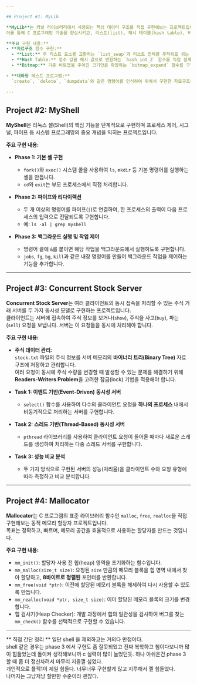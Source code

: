```yaml
---

## Project #1: MyLib

**MyLib**는 커널 라이브러리에서 사용되는 핵심 데이터 구조를 직접 구현해보는 프로젝트입니다.  
이를 통해 C 프로그래밍 기술을 향상시키고, 리스트(list), 해시 테이블(hash table), 비트맵(bitmap)의 내부 동작 원리를 이해하는 것을 목표로 합니다.

**주요 구현 내용:**
- **자료구조 함수 구현:**
  - **List:** 두 리스트 요소를 교환하는 `list_swap`과 리스트 전체를 무작위로 섞는 `list_shuffle` 함수를 구현합니다.
  - **Hash Table:** 정수 값을 해시 값으로 변환하는 `hash_int_2` 함수를 직접 설계하고 구현합니다.
  - **Bitmap:** 기존 비트맵을 주어진 크기만큼 확장하는 `bitmap_expand` 함수를 구현합니다.

- **대화형 테스트 프로그램:**  
  `create`, `delete`, `dumpdata`와 같은 명령어를 인식하여 위에서 구현한 자료구조들을 생성, 삭제, 출력하는 프로그램을 작성합니다.

---
```


## Project #2: MyShell

**MyShell**은 리눅스 셸(Shell)의 핵심 기능을 단계적으로 구현하며 프로세스 제어, 시그널, 파이프 등 시스템 프로그래밍의 중요 개념을 익히는 프로젝트입니다.

**주요 구현 내용:**

- **Phase 1: 기본 셸 구현**
  - `fork()`와 `exec()` 시스템 콜을 사용하여 `ls`, `mkdir` 등 기본 명령어를 실행하는 셸을 만듭니다.
  - `cd`와 `exit`는 부모 프로세스에서 직접 처리합니다.

- **Phase 2: 파이프와 리다이렉션**
  - 두 개 이상의 명령어를 파이프(`|`)로 연결하여, 한 프로세스의 출력이 다음 프로세스의 입력으로 전달되도록 구현합니다.
  - 예: `ls -al | grep myshell`

- **Phase 3: 백그라운드 실행 및 작업 제어**
  - 명령어 끝에 `&`를 붙이면 해당 작업을 백그라운드에서 실행하도록 구현합니다.
  - `jobs`, `fg`, `bg`, `kill`과 같은 내장 명령어를 만들어 백그라운드 작업을 제어하는 기능을 추가합니다.

---

## Project #3: Concurrent Stock Server

**Concurrent Stock Server**는 여러 클라이언트의 동시 접속을 처리할 수 있는 주식 거래 서버를 두 가지 동시성 모델로 구현하는 프로젝트입니다.  
클라이언트는 서버에 접속하여 주식 정보를 보거나(`show`), 주식을 사고(`buy`), 파는(`sell`) 요청을 보냅니다. 서버는 이 요청들을 동시에 처리해야 합니다.

**주요 구현 내용:**
- **주식 데이터 관리:**  
  `stock.txt` 파일의 주식 정보를 서버 메모리의 **바이너리 트리(Binary Tree)** 자료구조에 저장하고 관리합니다.  
  여러 요청이 동시에 주식 수량을 변경할 때 발생할 수 있는 문제를 해결하기 위해 **Readers-Writers Problem**을 고려한 잠금(lock) 기법을 적용해야 합니다.

- **Task 1: 이벤트 기반(Event-Driven) 동시성 서버**
  - `select()` 함수를 사용하여 다수의 클라이언트 요청을 **하나의 프로세스** 내에서 비동기적으로 처리하는 서버를 구현합니다.

- **Task 2: 스레드 기반(Thread-Based) 동시성 서버**
  - `pthread` 라이브러리를 사용하여 클라이언트 요청이 들어올 때마다 새로운 스레드를 생성하여 처리하는 다중 스레드 서버를 구현합니다.

- **Task 3: 성능 비교 분석**
  - 두 가지 방식으로 구현된 서버의 성능(처리율)을 클라이언트 수와 요청 유형에 따라 측정하고 비교 분석합니다.

---

## Project #4: Mallocator

**Mallocator**는 C 프로그램의 표준 라이브러리 함수인 `malloc`, `free`, `realloc`을 직접 구현해보는 동적 메모리 할당자 프로젝트입니다.  
목표는 정확하고, 빠르며, 메모리 공간을 효율적으로 사용하는 할당자를 만드는 것입니다.

**주요 구현 내용:**
- `mm_init()`: 할당자 사용 전 힙(heap) 영역을 초기화하는 함수입니다.
- `mm_malloc(size_t size)`: 요청된 `size` 만큼의 메모리 블록을 힙 영역 내에서 찾아 할당하고, **8바이트로 정렬된** 포인터를 반환합니다.
- `mm_free(void *ptr)`: 이전에 할당된 메모리 블록을 해제하여 다시 사용할 수 있도록 만듭니다.
- `mm_realloc(void *ptr, size_t size)`: 이미 할당된 메모리 블록의 크기를 변경합니다.
- 힙 검사기(Heap Checker): 개발 과정에서 힙의 일관성을 검사하여 버그를 찾는 `mm_check()` 함수를 선택적으로 구현할 수 있습니다.

---



** 직접 간단 정리 ** 
일단 shell 을 제외하고는 거의다 만점이다.         
shell 같은 경우는 phase 3 에서 구현도 좀 잘못되었고 진짜 복학하고 첨이다보니까 많이 힘들었는데 돌이켜 생각해보니까 c 실력이 많이 늘었던듯. 하나 아쉬운건 phase 3 할 때 좀 더 정신차려서 마무리 지을껄 싶었다.    
개인적으로 플젝1이 제일 힘들다. 너무너무 구현할게 많고 지루해서 젤 힘들었다.        
나머지는 그냥저냥 할만한 수준이라 괜찮다.
